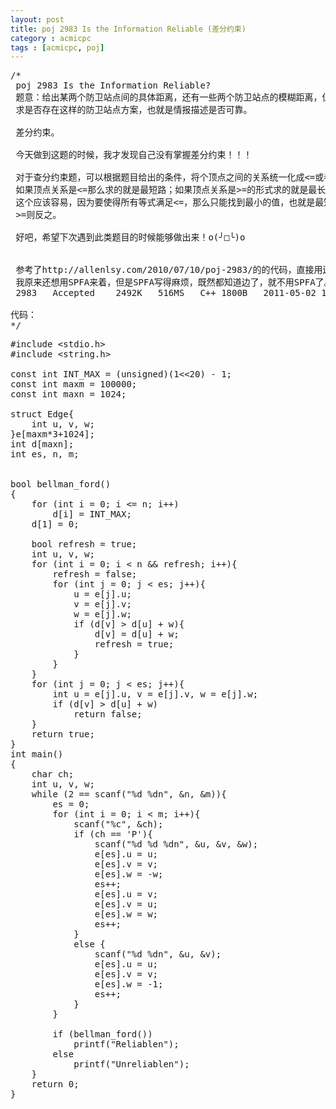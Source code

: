 ```yaml
---
layout: post
title: poj 2983 Is the Information Reliable (差分约束)
category : acmicpc
tags : [acmicpc, poj]
---
```


<pre>/*
 poj 2983 Is the Information Reliable?
 题意：给出某两个防卫站点间的具体距离，还有一些两个防卫站点的模糊距离，但是距离&gt;=1.
 求是否存在这样的防卫站点方案，也就是情报描述是否可靠。
 
 差分约束。
 
 今天做到这题的时候，我才发现自己没有掌握差分约束！！！
 
 对于查分约束题，可以根据题目给出的条件，将个顶点之间的关系统一化成&lt;=或者&gt;=的形式。
 如果顶点关系是&lt;=那么求的就是最短路；如果顶点关系是&gt;=的形式求的就是最长路。
 这个应该容易，因为要使得所有等式满足&lt;=，那么只能找到最小的值，也就是最短路。
 &gt;=则反之。
 
 好吧，希望下次遇到此类题目的时候能够做出来！o(╯□╰)o
 
 
 参考了http://allenlsy.com/2010/07/10/poj-2983/的的代码，直接用边进行Bellman Ford 省事。
 我原来还想用SPFA来着，但是SPFA写得麻烦，既然都知道边了，就不用SPFA了。
 2983	Accepted	2492K	516MS	C++	1800B	2011-05-02 17:51:15
 
代码：
*/</pre>
<!--more-->
<pre>
#include &lt;stdio.h&gt;
#include &lt;string.h&gt;

const int INT_MAX = (unsigned)(1&lt;&lt;20) - 1;
const int maxm = 100000;
const int maxn = 1024;

struct Edge{
    int u, v, w;
}e[maxm*3+1024];
int d[maxn];
int es, n, m;


bool bellman_ford()
{
    for (int i = 0; i &lt;= n; i++)
        d[i] = INT_MAX;
    d[1] = 0;
    
    bool refresh = true;
    int u, v, w;
    for (int i = 0; i &lt; n &amp;&amp; refresh; i++){
        refresh = false;
        for (int j = 0; j &lt; es; j++){
            u = e[j].u;
            v = e[j].v;
            w = e[j].w;
            if (d[v] &gt; d[u] + w){
                d[v] = d[u] + w;
                refresh = true;
            }
        }
    }
    for (int j = 0; j &lt; es; j++){
        int u = e[j].u, v = e[j].v, w = e[j].w;
        if (d[v] &gt; d[u] + w)
            return false;
    }
    return true;
}
int main()
{
    char ch;
    int u, v, w;
    while (2 == scanf("%d %dn", &amp;n, &amp;m)){
        es = 0;
        for (int i = 0; i &lt; m; i++){
            scanf("%c", &amp;ch);
            if (ch == 'P'){
                scanf("%d %d %dn", &amp;u, &amp;v, &amp;w);
                e[es].u = u;
                e[es].v = v;
                e[es].w = -w;
                es++;
                e[es].u = v;
                e[es].v = u;
                e[es].w = w;
                es++;
            }
            else {
                scanf("%d %dn", &amp;u, &amp;v);
                e[es].u = u;
                e[es].v = v;
                e[es].w = -1;
                es++;
            }
        }
        
        if (bellman_ford())
            printf("Reliablen");
        else
            printf("Unreliablen");
    }
    return 0;
}</pre>
